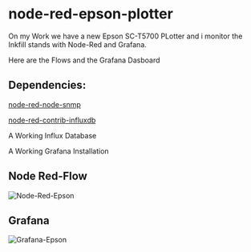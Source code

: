 # node-red-epson-plotter

On my Work we have a new Epson SC-T5700 PLotter and i monitor the Inkfill stands with
Node-Red and Grafana.

Here are the Flows and the Grafana Dasboard

## Dependencies:

[node-red-node-snmp](https://flows.nodered.org/node/node-red-node-snmp)

[node-red-contrib-influxdb](https://flows.nodered.org/node/node-red-contrib-influxdb)

A Working Influx Database

A Working Grafana Installation

## Node Red-Flow

![Node-Red-Epson](https://github.com/user-attachments/assets/a5f746a0-a818-4cb1-9c09-b6b5404535aa)

## Grafana
![Grafana-Epson](https://github.com/user-attachments/assets/40774f93-7318-4f44-b8a3-cd643901fabc)






